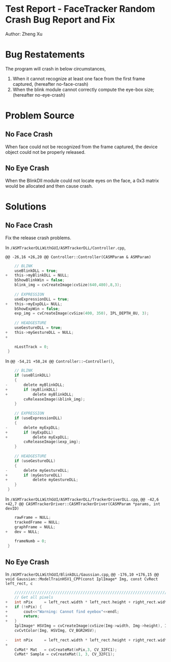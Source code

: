 Test Report - FaceTracker Random Crash Bug Report and Fix
=========

Author: Zheng Xu

# Bug Restatements

The program will crash in below circumstances,

1. When it cannot recognize at least one face from the first frame captured, (hereafter no-face-crash) 
2. When the blink module cannot correctly compute the eye-box size; (hereafter no-eye-crash)

# Problem Source 

## No Face Crash

When face could not be recognized from the frame captured, the device object could not be properly released. 

## No Eye Crash

When the BlinkDll module could not locate eyes on the face, a 0x3 matrix would be allocated and then cause crash.  

# Solutions

## No Face Crash 

Fix the release crash problems. 

In `/ASMTrackerDLLWithGUI/ASMTrackerDLL/Controller.cpp`,

`@@ -26,16 +26,20 @@ Controller::Controller(CASMParam & ASMParam)` 
```C
 	// BLINK
 	useBlinkDLL = true;
+	this->myBlinkDLL = NULL;
 	bShowBlinkWin = false;
 	blink_img = cvCreateImage(cvSize(640,480),8,3);
 
 	// EXPRESSION
 	useExpressionDLL = true;
+	this->myExpDLL= NULL;
 	bShowExpWin = false;
 	exp_img = cvCreateImage(cvSize(400, 350), IPL_DEPTH_8U, 3);
 
 	// HEADGESTURE
 	useGestureDLL = true;
+	this->myGestureDLL = NULL;
+	
 
 	nLostTrack = 0;
 }
```

In `@@ -54,21 +58,24 @@ Controller::~Controller()`,

```C
 	// BLINK
 	if (useBlinkDLL)
 	{
-		delete myBlinkDLL;
+		if (myBlinkDLL)
+			delete myBlinkDLL;
 		cvReleaseImage(&blink_img);
 	}
 
 	// EXPRESSION
 	if (useExpressionDLL)
 	{
-		delete myExpDLL;
+		if (myExpDLL)
+			delete myExpDLL;
 		cvReleaseImage(&exp_img);
 	}
 
 	// HEADGESTURE
 	if (useGestureDLL)
 	{
-		delete myGestureDLL;
+		if (myGestureDLL)
+			delete myGestureDLL;
 	}	
 }
```


In `/ASMTrackerDLLWithGUI/ASMTrackerDLL/TrackerDriverDLL.cpp`,
`@@ -42,6 +42,7 @@ CASMTrackerDriver::CASMTrackerDriver(CASMParam *params, int devID)`

```C
 	rawFrame = NULL;
 	trackedFrame = NULL;
 	graphFrame = NULL;
+	dev = NULL;
 	
 	frameNumb = 0;
 }
```



## No Eye Crash

In `/ASMTrackerDLLWithGUI/BlinkDLL/Gaussian.cpp`, 
`@@ -176,10 +176,15 @@ void Gaussian::ModelTrainHSV1_CPP(const IplImage* Img, const CvRect left_rect, c`

```C
 	//////////////////////////////////////////////////////////////////////////////////////////
 	// Get all pixels
+	int nPix     = left_rect.width * left_rect.height + right_rect.width * right_rect.height;
+	if (!nPix) {
+		cout<<"Warning: Cannot find eyebox"<<endl;
+		return;
+	}
 	IplImage* HSVImg = cvCreateImage(cvSize(Img->width, Img->height), Img->depth, Img->nChannels);
 	cvCvtColor(Img, HSVImg, CV_BGR2HSV); 
 
-	int nPix     = left_rect.width * left_rect.height + right_rect.width * right_rect.height;
+	
 	CvMat* Mat   = cvCreateMat(nPix,3, CV_32FC1);
 	CvMat* Sample = cvCreateMat(1, 3, CV_32FC1);
```
